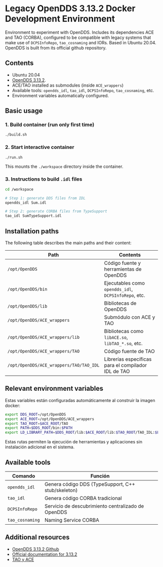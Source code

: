 # Legacy OpenDDS 3.13.2 Docker Development Environment

Environment to experiment with OpenDDS. Includes its dependencies ACE and TAO (CORBA), configured to be compatible with legacy systems that make use of `DCPSInfoRepo`, `tao_cosnaming` and IORs. Based in Ubuntu 20.04. OpenDDS is built from its official github repository.

## Contents

- Ubuntu 20.04
- [OpenDDS 3.13.2](https://github.com/OpenDDS/OpenDDS/tree/DDS-3.13.2).
- ACE/TAO installed as submodules (inside `ACE_wrappers`)
- Available tools: `opendds_idl`, `tao_idl`, `DCPSInfoRepo`, `tao_cosnaming`, etc.
- Environment variables automatically configured.

## Basic usage

### 1. Build container (run only first time)

~~~bash
./build.sh
~~~

### 2. Start interactive container

```bash
./run.sh
```
This mounts the `./workspace` directory inside the container.

### 3. Instructions to build `.idl` files

```bash
cd /workspace

# Step 1: generate DDS files from IDL
opendds_idl Sum.idl

# Step 2: generate CORBA files from TypeSupport
tao_idl SumTypeSupport.idl
```

## Installation paths

The following table describes the main paths and their content:

| Path                                    | Contents                                                   |
|-----------------------------------------|------------------------------------------------------------|
| `/opt/OpenDDS`                          | Código fuente y herramientas de OpenDDS                    |
| `/opt/OpenDDS/bin`                      | Ejecutables como `opendds_idl`, `DCPSInfoRepo`, etc.       |
| `/opt/OpenDDS/lib`                      | Bibliotecas de OpenDDS                                     |
| `/opt/OpenDDS/ACE_wrappers`             | Submódulo con ACE y TAO                                    |
| `/opt/OpenDDS/ACE_wrappers/lib`         | Bibliotecas como `libACE.so`, `libTAO_*.so`, etc.          |
| `/opt/OpenDDS/ACE_wrappers/TAO`         | Código fuente de TAO                                       |
| `/opt/OpenDDS/ACE_wrappers/TAO/TAO_IDL` | Librerías específicas para el compilador IDL de TAO   |

## Relevant environment variables

Estas variables están configuradas automáticamente al construir la imagen docker:

```bash
export DDS_ROOT=/opt/OpenDDS
export ACE_ROOT=/opt/OpenDDS/ACE_wrappers
export TAO_ROOT=$ACE_ROOT/TAO
export PATH=$DDS_ROOT/bin:$PATH
export LD_LIBRARY_PATH=$DDS_ROOT/lib:$ACE_ROOT/lib:$TAO_ROOT/TAO_IDL:$LD_LIBRARY_PATH
```

Estas rutas permiten la ejecución de herramientas y aplicaciones sin instalación adicional en el sistema.

## Available tools

| Comando         | Función                                                  |
|-----------------|----------------------------------------------------------|
| `opendds_idl`   | Genera código DDS (TypeSupport, C++ stub/skeleton)       |
| `tao_idl`       | Genera código CORBA tradicional                          |
| `DCPSInfoRepo`  | Servicio de descubrimiento centralizado de OpenDDS       |
| `tao_cosnaming` | Naming Service CORBA                                     |


## Additional resources

- [OpenDDS 3.13.2 Github](https://github.com/OpenDDS/OpenDDS/tree/DDS-3.13.2)
- [Official documentation for 3.13.2](https://github.com/OpenDDS/OpenDDS/releases/download/DDS-3.12/OpenDDS-3.12.pdf)
- [TAO y ACE](https://www.dre.vanderbilt.edu/~schmidt/TAO.html)
